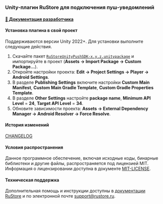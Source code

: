 ### Unity-плагин RuStore для подключения пуш-уведомлений

#### [🔗 Документация разработчика][10]  

#### Установка плагина в свой проект

Поддерживаются версии Unity 2022+. Для установки выполните следующие действия.

1. Скачайте пакет [`RuStoreUnityPushSDK-x.y.z.unitypackage`][20] и импортируйте в проект (**Assets → Import Package → Custom Package...**).
1. Откройте настройки проекта: **Edit → Project Settings → Player → Android Settings**.
1. В pазделе **Publishing Settings** включите настройки **Custom Main Manifest**, **Custom Main Gradle Template**, **Custom Gradle Properties Template**.
1. В разделе **Other Settings** настройте **package name**, **Minimum API Level** = **24**, **Target API Level** = **34**.
1. Обновите зависимости проекта: **Assets → External Dependency Manager → Android Resolver → Force Resolve**.

#### История изменений

[CHANGELOG](../CHANGELOG.md)

#### Условия распространения

Данное программное обеспечение, включая исходные коды, бинарные библиотеки и другие файлы, распространяется под лицензией MIT. Информация о лицензировании доступна в документе [MIT-LICENSE](../MIT-LICENSE.txt).

#### Техническая поддержка

Дополнительная помощь и инструкции доступны в [документации RuStore](https://www.rustore.ru/help/) и по электронной почте support@rustore.ru.

[10]: https://www.rustore.ru/help/sdk/push-notifications/unity/6-10-0
[20]: https://gitflic.ru/project/rustore/unity-rustore-push-sdk/blob/raw?file=unitypackages%2FRuStoreUnityPushSDK-6.10.0.unitypackage&inline=false
